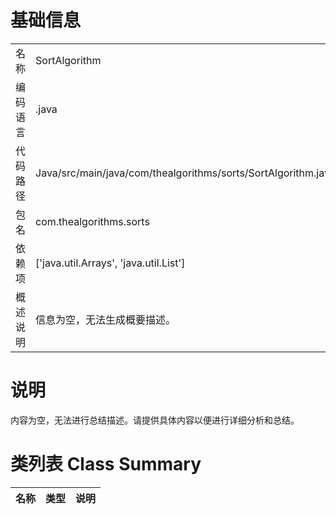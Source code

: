 # 基础信息

|      |      |
|------|------|
| 名称 | SortAlgorithm |
| 编码语言 | .java |
| 代码路径 | Java/src/main/java/com/thealgorithms/sorts/SortAlgorithm.java |
| 包名 | com.thealgorithms.sorts |
| 依赖项 | ['java.util.Arrays', 'java.util.List'] |
| 概述说明 | 信息为空，无法生成概要描述。 |

# 说明

内容为空，无法进行总结描述。请提供具体内容以便进行详细分析和总结。

# 类列表 Class Summary

| 名称   | 类型  | 说明 |
|-------|------|-------------|




